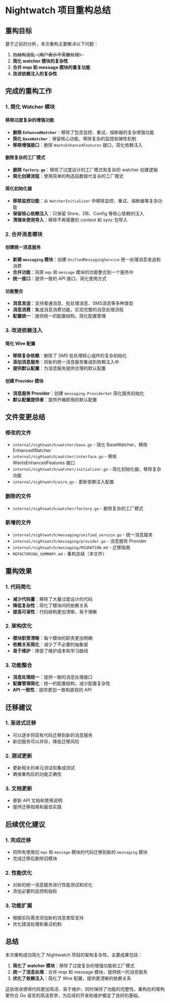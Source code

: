 # Nightwatch 项目重构总结

## 重构目标

基于之前的分析，本次重构主要解决以下问题：
1. ~~包结构混乱（用户表示不需要处理）~~
2. **简化 watcher 模块的复杂性**
3. **合并 mqs 和 message 模块的重复功能**
4. **改进依赖注入的复杂性**

## 完成的重构工作

### 1. 简化 Watcher 模块

#### 移除过度复杂的增强功能
- **删除 `EnhancedWatcher`**：移除了包含监控、重试、熔断器的复杂增强功能
- **简化 `BaseWatcher`**：保留核心功能，移除复杂的监控和弹性机制
- **移除增强接口**：删除 `WantsEnhancedFeatures` 接口，简化依赖注入

#### 删除复杂的工厂模式
- **删除 `factory.go`**：移除了过度设计的工厂模式和复杂的 watcher 创建逻辑
- **简化创建流程**：使用简单的构造函数替代复杂的工厂模式

#### 简化初始化器
- **移除监控功能**：从 `WatcherInitializer` 中移除监控、重试、熔断器等复杂功能
- **保留核心依赖注入**：只保留 Store、DB、Config 等核心依赖的注入
- **清理未使用导入**：移除不再需要的 context 和 sync 包导入

### 2. 合并消息模块

#### 创建统一消息服务
- **新建 `messaging` 模块**：创建 `UnifiedMessagingService` 统一处理消息发送和消费
- **合并功能**：将原 `mqs` 和 `message` 模块的功能整合到一个服务中
- **统一接口**：提供一致的 API 接口，简化使用方式

#### 功能整合
- **消息发送**：支持普通消息、批处理消息、SMS消息等多种类型
- **消息消费**：集成消息消费功能，实现完整的消息处理流程
- **配置统一**：提供统一的配置结构，简化配置管理

### 3. 改进依赖注入

#### 简化 Wire 配置
- **移除复杂依赖**：删除了 SMS 批处理核心组件的复杂初始化
- **添加消息服务**：将新的统一消息服务集成到依赖注入中
- **提供默认配置**：为消息服务提供合理的默认配置

#### 创建 Provider 模块
- **消息服务 Provider**：创建 `messaging.ProviderSet` 简化服务初始化
- **默认配置提供者**：提供开箱即用的默认配置

## 文件变更总结

### 修改的文件
- `internal/nightwatch/watcher/base.go` - 简化 BaseWatcher，移除 EnhancedWatcher
- `internal/nightwatch/watcher/interface.go` - 移除 WantsEnhancedFeatures 接口
- `internal/nightwatch/watcher/initializer.go` - 简化初始化器，移除复杂功能
- `internal/nightwatch/wire.go` - 更新依赖注入配置

### 删除的文件
- `internal/nightwatch/watcher/factory.go` - 删除复杂的工厂模式

### 新增的文件
- `internal/nightwatch/messaging/unified_service.go` - 统一消息服务
- `internal/nightwatch/messaging/provider.go` - 消息服务 Provider
- `internal/nightwatch/messaging/MIGRATION.md` - 迁移指南
- `REFACTORING_SUMMARY.md` - 重构总结（本文件）

## 重构效果

### 1. 代码简化
- **减少代码量**：移除了大量过度设计的代码
- **降低复杂性**：简化了模块间的依赖关系
- **提高可读性**：代码结构更加清晰，易于理解

### 2. 架构优化
- **模块职责清晰**：每个模块的职责更加明确
- **依赖关系简化**：减少了不必要的抽象层
- **易于维护**：降低了维护成本和学习曲线

### 3. 功能整合
- **消息处理统一**：提供一致的消息处理接口
- **配置管理简化**：统一的配置结构，减少配置复杂性
- **API 一致性**：提供更加一致和直观的 API

## 迁移建议

### 1. 渐进式迁移
- 可以逐步将现有代码迁移到新的消息服务
- 新旧服务可以并存，降低迁移风险

### 2. 测试更新
- 更新相关的单元测试和集成测试
- 确保重构后的功能正确性

### 3. 文档更新
- 更新 API 文档和使用说明
- 提供迁移指南和最佳实践

## 后续优化建议

### 1. 完成迁移
- 将所有使用旧 `mqs` 和 `message` 模块的代码迁移到新的 `messaging` 模块
- 完成迁移后删除旧模块

### 2. 性能优化
- 对新的统一消息服务进行性能测试和优化
- 添加必要的监控和指标

### 3. 功能扩展
- 根据实际需求添加新的消息类型支持
- 优化错误处理和重试机制

## 总结

本次重构成功简化了 Nightwatch 项目的架构复杂性，主要成果包括：

1. **简化了 watcher 模块**：移除了过度复杂的增强功能和工厂模式
2. **统一了消息处理**：合并 mqs 和 message 模块，提供统一的消息服务
3. **优化了依赖注入**：简化了 Wire 配置，提供更清晰的依赖关系

这些改进使得代码更加简洁、易于维护，同时保持了功能的完整性。重构后的架构更符合 Go 语言的简洁哲学，为后续的开发和维护奠定了良好的基础。